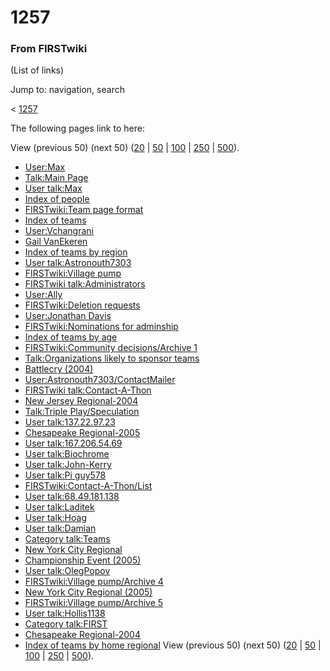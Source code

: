 # 1257

### From FIRSTwiki

(List of links)

Jump to: navigation, search

&lt; [1257](/index.php?title=1257&redirect=no "1257" )  

The following pages link to here:

View (previous 50) (next 50)
([20](/index.php?title=Special:Whatlinkshere/1257&limit=20&from=0
"Special:Whatlinkshere/1257" ) |
[50](/index.php?title=Special:Whatlinkshere/1257&limit=50&from=0
"Special:Whatlinkshere/1257" ) |
[100](/index.php?title=Special:Whatlinkshere/1257&limit=100&from=0
"Special:Whatlinkshere/1257" ) |
[250](/index.php?title=Special:Whatlinkshere/1257&limit=250&from=0
"Special:Whatlinkshere/1257" ) |
[500](/index.php?title=Special:Whatlinkshere/1257&limit=500&from=0
"Special:Whatlinkshere/1257" )).

  * [User:Max](/index.php/User:Max "User:Max" )
  * [Talk:Main Page](/index.php/Talk:Main_Page "Talk:Main Page" )
  * [User talk:Max](/index.php/User_talk:Max "User talk:Max" )
  * [Index of people](/index.php/Index_of_people "Index of people" )
  * [FIRSTwiki:Team page format](/index.php/FIRSTwiki:Team_page_format "FIRSTwiki:Team page format" )
  * [Index of teams](/index.php/Index_of_teams "Index of teams" )
  * [User:Vchangrani](/index.php/User:Vchangrani "User:Vchangrani" )
  * [Gail VanEkeren](/index.php/Gail_VanEkeren "Gail VanEkeren" )
  * [Index of teams by region](/index.php/Index_of_teams_by_region "Index of teams by region" )
  * [User talk:Astronouth7303](/index.php/User_talk:Astronouth7303 "User talk:Astronouth7303" )
  * [FIRSTwiki:Village pump](/index.php/FIRSTwiki:Village_pump "FIRSTwiki:Village pump" )
  * [FIRSTwiki talk:Administrators](/index.php/FIRSTwiki_talk:Administrators "FIRSTwiki talk:Administrators" )
  * [User:Ally](/index.php/User:Ally "User:Ally" )
  * [FIRSTwiki:Deletion requests](/index.php/FIRSTwiki:Deletion_requests "FIRSTwiki:Deletion requests" )
  * [User:Jonathan Davis](/index.php/User:Jonathan_Davis "User:Jonathan Davis" )
  * [FIRSTwiki:Nominations for adminship](/index.php/FIRSTwiki:Nominations_for_adminship "FIRSTwiki:Nominations for adminship" )
  * [Index of teams by age](/index.php/Index_of_teams_by_age "Index of teams by age" )
  * [FIRSTwiki:Community decisions/Archive 1](/index.php/FIRSTwiki:Community_decisions/Archive_1 "FIRSTwiki:Community decisions/Archive 1" )
  * [Talk:Organizations likely to sponsor teams](/index.php/Talk:Organizations_likely_to_sponsor_teams "Talk:Organizations likely to sponsor teams" )
  * [Battlecry (2004)](/index.php/Battlecry_%282004%29 "Battlecry \(2004\)" )
  * [User:Astronouth7303/ContactMailer](/index.php/User:Astronouth7303/ContactMailer "User:Astronouth7303/ContactMailer" )
  * [FIRSTwiki talk:Contact-A-Thon](/index.php/FIRSTwiki_talk:Contact-A-Thon "FIRSTwiki talk:Contact-A-Thon" )
  * [New Jersey Regional-2004](/index.php/New_Jersey_Regional-2004 "New Jersey Regional-2004" )
  * [Talk:Triple Play/Speculation](/index.php/Talk:Triple_Play/Speculation "Talk:Triple Play/Speculation" )
  * [User talk:137.22.97.23](/index.php/User_talk:137.22.97.23 "User talk:137.22.97.23" )
  * [Chesapeake Regional-2005](/index.php/Chesapeake_Regional-2005 "Chesapeake Regional-2005" )
  * [User talk:167.206.54.69](/index.php/User_talk:167.206.54.69 "User talk:167.206.54.69" )
  * [User talk:Biochrome](/index.php/User_talk:Biochrome "User talk:Biochrome" )
  * [User talk:John-Kerry](/index.php/User_talk:John-Kerry "User talk:John-Kerry" )
  * [User talk:Pi guy578](/index.php/User_talk:Pi_guy578 "User talk:Pi guy578" )
  * [FIRSTwiki:Contact-A-Thon/List](/index.php/FIRSTwiki:Contact-A-Thon/List "FIRSTwiki:Contact-A-Thon/List" )
  * [User talk:68.49.181.138](/index.php/User_talk:68.49.181.138 "User talk:68.49.181.138" )
  * [User talk:Laditek](/index.php/User_talk:Laditek "User talk:Laditek" )
  * [User talk:Hoag](/index.php/User_talk:Hoag "User talk:Hoag" )
  * [User talk:Damian](/index.php/User_talk:Damian "User talk:Damian" )
  * [Category talk:Teams](/index.php/Category_talk:Teams "Category talk:Teams" )
  * [New York City Regional](/index.php/New_York_City_Regional "New York City Regional" )
  * [Championship Event (2005)](/index.php/Championship_Event_%282005%29 "Championship Event \(2005\)" )
  * [User talk:OlegPopov](/index.php/User_talk:OlegPopov "User talk:OlegPopov" )
  * [FIRSTwiki:Village pump/Archive 4](/index.php/FIRSTwiki:Village_pump/Archive_4 "FIRSTwiki:Village pump/Archive 4" )
  * [New York City Regional (2005)](/index.php/New_York_City_Regional_%282005%29 "New York City Regional \(2005\)" )
  * [FIRSTwiki:Village pump/Archive 5](/index.php/FIRSTwiki:Village_pump/Archive_5 "FIRSTwiki:Village pump/Archive 5" )
  * [User talk:Hollis1138](/index.php/User_talk:Hollis1138 "User talk:Hollis1138" )
  * [Category talk:FIRST](/index.php/Category_talk:FIRST "Category talk:FIRST" )
  * [Chesapeake Regional-2004](/index.php/Chesapeake_Regional-2004 "Chesapeake Regional-2004" )
  * [Index of teams by home regional](/index.php/Index_of_teams_by_home_regional "Index of teams by home regional" )
View (previous 50) (next 50)
([20](/index.php?title=Special:Whatlinkshere/1257&limit=20&from=0
"Special:Whatlinkshere/1257" ) |
[50](/index.php?title=Special:Whatlinkshere/1257&limit=50&from=0
"Special:Whatlinkshere/1257" ) |
[100](/index.php?title=Special:Whatlinkshere/1257&limit=100&from=0
"Special:Whatlinkshere/1257" ) |
[250](/index.php?title=Special:Whatlinkshere/1257&limit=250&from=0
"Special:Whatlinkshere/1257" ) |
[500](/index.php?title=Special:Whatlinkshere/1257&limit=500&from=0
"Special:Whatlinkshere/1257" )).

